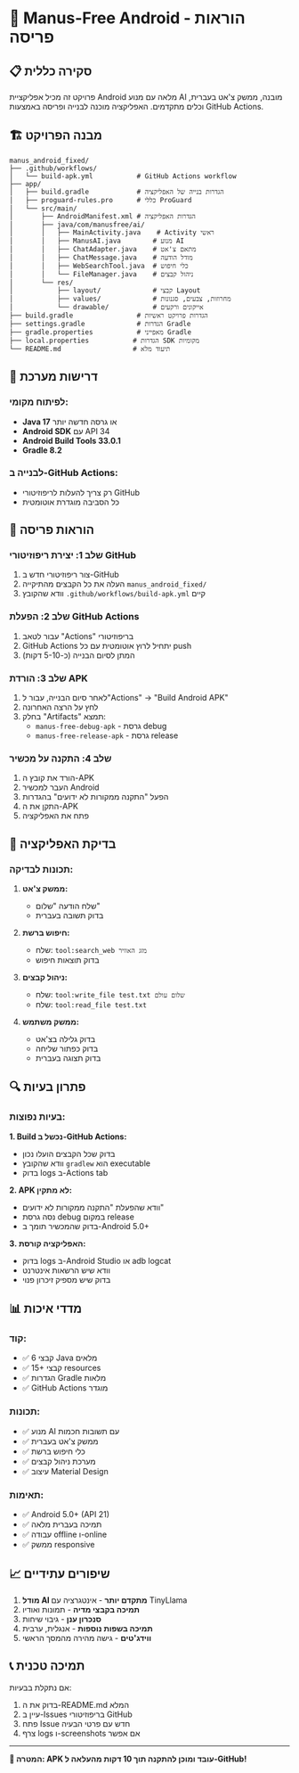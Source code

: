 # 🚀 Manus-Free Android - הוראות פריסה

## 📋 סקירה כללית

פרויקט זה מכיל אפליקציית Android מלאה עם מנוע AI מובנה, ממשק צ'אט בעברית, וכלים מתקדמים. האפליקציה מוכנה לבנייה ופריסה באמצעות GitHub Actions.

## 🏗️ מבנה הפרויקט

```
manus_android_fixed/
├── .github/workflows/
│   └── build-apk.yml           # GitHub Actions workflow
├── app/
│   ├── build.gradle            # הגדרות בנייה של האפליקציה
│   ├── proguard-rules.pro      # כללי ProGuard
│   └── src/main/
│       ├── AndroidManifest.xml # הגדרות האפליקציה
│       ├── java/com/manusfree/ai/
│       │   ├── MainActivity.java    # Activity ראשי
│       │   ├── ManusAI.java        # מנוע AI
│       │   ├── ChatAdapter.java    # מתאם צ'אט
│       │   ├── ChatMessage.java    # מודל הודעה
│       │   ├── WebSearchTool.java  # כלי חיפוש
│       │   └── FileManager.java    # ניהול קבצים
│       └── res/
│           ├── layout/             # קבצי Layout
│           ├── values/             # מחרוזות, צבעים, סגנונות
│           └── drawable/           # אייקונים ורקעים
├── build.gradle                # הגדרות פרויקט ראשיות
├── settings.gradle             # הגדרות Gradle
├── gradle.properties           # מאפייני Gradle
├── local.properties           # הגדרות SDK מקומיות
└── README.md                  # תיעוד מלא
```

## 🔧 דרישות מערכת

### לפיתוח מקומי:
- **Java 17** או גרסה חדשה יותר
- **Android SDK** עם API 34
- **Android Build Tools 33.0.1**
- **Gradle 8.2**

### לבנייה ב-GitHub Actions:
- רק צריך להעלות לריפוזיטורי GitHub
- כל הסביבה מוגדרת אוטומטית

## 🚀 הוראות פריסה

### שלב 1: יצירת ריפוזיטורי GitHub

1. צור ריפוזיטורי חדש ב-GitHub
2. העלה את כל הקבצים מהתיקייה `manus_android_fixed/`
3. וודא שהקובץ `.github/workflows/build-apk.yml` קיים

### שלב 2: הפעלת GitHub Actions

1. עבור לטאב "Actions" בריפוזיטורי
2. GitHub Actions יתחיל לרוץ אוטומטית עם כל push
3. המתן לסיום הבנייה (כ-5-10 דקות)

### שלב 3: הורדת APK

1. לאחר סיום הבנייה, עבור ל"Actions" → "Build Android APK"
2. לחץ על הרצה האחרונה
3. בחלק "Artifacts" תמצא:
   - `manus-free-debug-apk` - גרסת debug
   - `manus-free-release-apk` - גרסת release

### שלב 4: התקנה על מכשיר

1. הורד את קובץ ה-APK
2. העבר למכשיר Android
3. הפעל "התקנה ממקורות לא ידועים" בהגדרות
4. התקן את ה-APK
5. פתח את האפליקציה

## 🧪 בדיקת האפליקציה

### תכונות לבדיקה:

1. **ממשק צ'אט:**
   - שלח הודעה "שלום"
   - בדוק תשובה בעברית

2. **חיפוש ברשת:**
   - שלח: `tool:search_web מזג האוויר`
   - בדוק תוצאות חיפוש

3. **ניהול קבצים:**
   - שלח: `tool:write_file test.txt שלום עולם`
   - שלח: `tool:read_file test.txt`

4. **ממשק משתמש:**
   - בדוק גלילה בצ'אט
   - בדוק כפתור שליחה
   - בדוק תצוגה בעברית

## 🔍 פתרון בעיות

### בעיות נפוצות:

**1. Build נכשל ב-GitHub Actions:**
- בדוק שכל הקבצים הועלו נכון
- וודא שהקובץ `gradlew` הוא executable
- בדוק logs ב-Actions tab

**2. APK לא מתקין:**
- וודא שהפעלת "התקנה ממקורות לא ידועים"
- נסה גרסת debug במקום release
- בדוק שהמכשיר תומך ב-Android 5.0+

**3. האפליקציה קורסת:**
- בדוק logs ב-Android Studio או adb logcat
- וודא שיש הרשאות אינטרנט
- בדוק שיש מספיק זיכרון פנוי

## 📊 מדדי איכות

### קוד:
- ✅ 6 קבצי Java מלאים
- ✅ 15+ קבצי resources
- ✅ הגדרות Gradle מלאות
- ✅ GitHub Actions מוגדר

### תכונות:
- ✅ מנוע AI עם תשובות חכמות
- ✅ ממשק צ'אט בעברית
- ✅ כלי חיפוש ברשת
- ✅ מערכת ניהול קבצים
- ✅ עיצוב Material Design

### תאימות:
- ✅ Android 5.0+ (API 21)
- ✅ תמיכה בעברית מלאה
- ✅ עבודה offline ו-online
- ✅ ממשק responsive

## 📈 שיפורים עתידיים

1. **מודל AI מתקדם יותר** - אינטגרציה עם TinyLlama
2. **תמיכה בקבצי מדיה** - תמונות ואודיו
3. **סנכרון ענן** - גיבוי שיחות
4. **תמיכה בשפות נוספות** - אנגלית, ערבית
5. **ווידג'טים** - גישה מהירה מהמסך הראשי

## 📞 תמיכה טכנית

אם נתקלת בבעיות:

1. בדוק את ה-README.md המלא
2. עיין ב-Issues בריפוזיטורי GitHub
3. פתח Issue חדש עם פרטי הבעיה
4. צרף logs ו-screenshots אם אפשר

---

**🎯 המטרה: APK עובד ומוכן להתקנה תוך 10 דקות מהעלאה ל-GitHub!**

